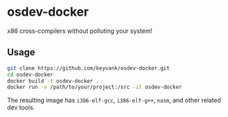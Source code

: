 # osdev-docker
x86 cross-compilers without polluting your system!
## Usage

```bash
git clone https://github.com/keyvank/osdev-docker.git
cd osdev-docker
docker build -t osdev-docker .
docker run -v /path/to/your/project:/src -it osdev-docker
```
The resulting image has `i386-elf-gcc`, `i386-elf-g++`, `nasm`, and other related dev tools.
